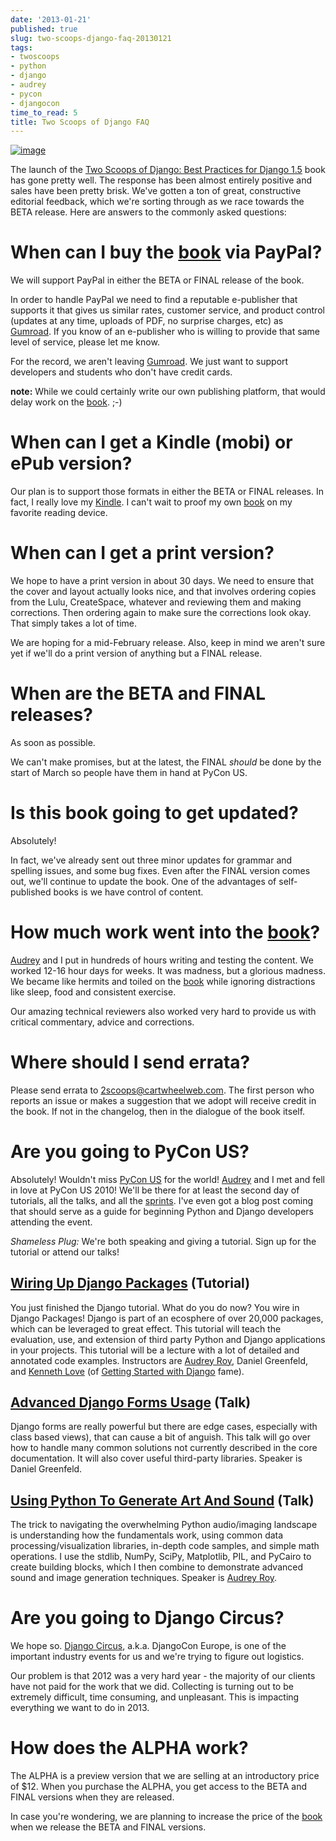 ```yaml
---
date: '2013-01-21'
published: true
slug: two-scoops-django-faq-20130121
tags:
- twoscoops
- python
- django
- audrey
- pycon
- djangocon
time_to_read: 5
title: Two Scoops of Django FAQ
---
```


[![image](https://s3.amazonaws.com/pydanny/frontispiece.png)](https://twoscoopspress.org/products/two-scoops-of-django-1-5/)

The launch of the [Two Scoops of Django: Best Practices for Django
1.5](https://twoscoopspress.org/products/two-scoops-of-django-1-5) book has gone pretty well. The response
has been almost entirely positive and sales have been pretty brisk.
We've gotten a ton of great, constructive editorial feedback, which
we're sorting through as we race towards the BETA release. Here are
answers to the commonly asked questions:

When can I buy the [book](https://twoscoopspress.org/products/two-scoops-of-django-1-5) via PayPal?
================================================================

We will support PayPal in either the BETA or FINAL release of the book.

In order to handle PayPal we need to find a reputable e-publisher that
supports it that gives us similar rates, customer service, and product
control (updates at any time, uploads of PDF, no surprise charges, etc)
as [Gumroad](http://gumroad.com). If you know of an e-publisher who is
willing to provide that same level of service, please let me know.

For the record, we aren't leaving [Gumroad](http://gumroad.com). We
just want to support developers and students who don't have credit
cards.

**note:** While we could certainly write our own publishing platform,
that would delay work on the [book](https://twoscoopspress.org/products/two-scoops-of-django-1-5). ;-)

When can I get a Kindle (mobi) or ePub version?
===============================================

Our plan is to support those formats in either the BETA or FINAL
releases. In fact, I really love my
[Kindle](http://www.amazon.com/gp/product/B007HCCNJU/?ie=UTF8&tag=ihpydanny-20).
I can't wait to proof my own [book](https://twoscoopspress.org/products/two-scoops-of-django-1-5) on my
favorite reading device.

When can I get a print version?
===============================

We hope to have a print version in about 30 days. We need to ensure that
the cover and layout actually looks nice, and that involves ordering
copies from the Lulu, CreateSpace, whatever and reviewing them and
making corrections. Then ordering again to make sure the corrections
look okay. That simply takes a lot of time.

We are hoping for a mid-February release. Also, keep in mind we aren't
sure yet if we'll do a print version of anything but a FINAL release.

When are the BETA and FINAL releases?
=====================================

As soon as possible.

We can't make promises, but at the latest, the FINAL *should* be done
by the start of March so people have them in hand at PyCon US.

Is this book going to get updated?
==================================

Absolutely!

In fact, we've already sent out three minor updates for grammar and
spelling issues, and some bug fixes. Even after the FINAL version comes
out, we'll continue to update the book. One of the advantages of
self-published books is we have control of content.

How much work went into the [book](https://twoscoopspress.org/products/two-scoops-of-django-1-5)?
==============================================================

[Audrey](https://www.codemakesmehappy.com/) and I put in hundreds of hours writing
and testing the content. We worked 12-16 hour days for weeks. It was
madness, but a glorious madness. We became like hermits and toiled on
the [book](https://twoscoopspress.org/products/two-scoops-of-django-1-5) while ignoring distractions like
sleep, food and consistent exercise.

Our amazing technical reviewers also worked very hard to provide us with
critical commentary, advice and corrections.

Where should I send errata?
===========================

Please send errata to <2scoops@cartwheelweb.com>. The first person who
reports an issue or makes a suggestion that we adopt will receive credit
in the book. If not in the changelog, then in the dialogue of the book
itself.

Are you going to PyCon US?
==========================

Absolutely! Wouldn't miss [PyCon US](https://us.pycon.org/2013/) for
the world! [Audrey](https://www.codemakesmehappy.com/) and I met and fell in love at
PyCon US 2010! We'll be there for at least the second day of tutorials,
all the talks, and all the
[sprints](https://us.pycon.org/2013/community/sprints/). I've even got
a blog post coming that should serve as a guide for beginning Python and
Django developers attending the event.

*Shameless Plug:* We're both speaking and giving a tutorial. Sign up
for the tutorial or attend our talks!

[Wiring Up Django Packages](https://us.pycon.org/2013/schedule/presentation/11/) (Tutorial)
-------------------------------------------------------------------------------------------

You just finished the Django tutorial. What do you do now? You wire in
Django Packages! Django is part of an ecosphere of over 20,000 packages,
which can be leveraged to great effect. This tutorial will teach the
evaluation, use, and extension of third party Python and Django
applications in your projects. This tutorial will be a lecture with a
lot of detailed and annotated code examples. Instructors are [Audrey
Roy](https://www.codemakesmehappy.com/), Daniel Greenfeld, and [Kenneth
Love](http://brack3t.com/) (of [Getting Started with
Django](http://gettingstartedwithdjango.com/) fame).

[Advanced Django Forms Usage](https://us.pycon.org/2013/schedule/presentation/101/) (Talk)
------------------------------------------------------------------------------------------

Django forms are really powerful but there are edge cases, especially
with class based views), that can cause a bit of anguish. This talk will
go over how to handle many common solutions not currently described in
the core documentation. It will also cover useful third-party libraries.
Speaker is Daniel Greenfeld.

[Using Python To Generate Art And Sound](https://us.pycon.org/2013/schedule/presentation/58/) (Talk)
----------------------------------------------------------------------------------------------------

The trick to navigating the overwhelming Python audio/imaging landscape
is understanding how the fundamentals work, using common data
processing/visualization libraries, in-depth code samples, and simple
math operations. I use the stdlib, NumPy, SciPy, Matplotlib, PIL, and
PyCairo to create building blocks, which I then combine to demonstrate
advanced sound and image generation techniques. Speaker is [Audrey
Roy](https://www.codemakesmehappy.com/).

Are you going to Django Circus?
===============================

We hope so. [Django Circus](http://2013.djangocon.eu/), a.k.a. DjangoCon
Europe, is one of the important industry events for us and we're trying
to figure out logistics.

Our problem is that 2012 was a very hard year - the majority of our
clients have not paid for the work that we did. Collecting is turning
out to be extremely difficult, time consuming, and unpleasant. This is
impacting everything we want to do in 2013.

How does the ALPHA work?
========================

The ALPHA is a preview version that we are selling at an introductory
price of $12. When you purchase the ALPHA, you get access to the BETA
and FINAL versions when they are released.

In case you're wondering, we are planning to increase the price of the
[book](https://twoscoopspress.org/products/two-scoops-of-django-1-5) when we release the BETA and FINAL
versions.

